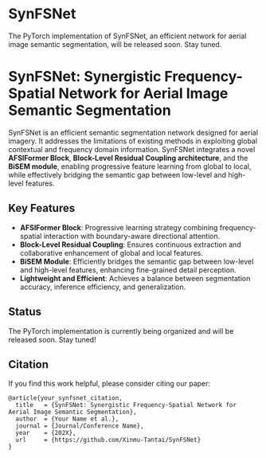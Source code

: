 # SynFSNet
The PyTorch implementation of SynFSNet, an efficient network for aerial image semantic segmentation, will be released soon. Stay tuned.


# SynFSNet: Synergistic Frequency-Spatial Network for Aerial Image Semantic Segmentation

SynFSNet is an efficient semantic segmentation network designed for aerial imagery. It addresses the limitations of existing methods in exploiting global contextual and frequency domain information. SynFSNet integrates a novel **AFSIFormer Block**, **Block-Level Residual Coupling architecture**, and the **BiSEM module**, enabling progressive feature learning from global to local, while effectively bridging the semantic gap between low-level and high-level features.

## Key Features

* **AFSIFormer Block**: Progressive learning strategy combining frequency-spatial interaction with boundary-aware directional attention.
* **Block-Level Residual Coupling**: Ensures continuous extraction and collaborative enhancement of global and local features.
* **BiSEM Module**: Efficiently bridges the semantic gap between low-level and high-level features, enhancing fine-grained detail perception.
* **Lightweight and Efficient**: Achieves a balance between segmentation accuracy, inference efficiency, and generalization.

## Status

The PyTorch implementation is currently being organized and will be released soon. Stay tuned!

## Citation

If you find this work helpful, please consider citing our paper:

```
@article{your_synfsnet_citation,
  title   = {SynFSNet: Synergistic Frequency-Spatial Network for Aerial Image Semantic Segmentation},
  author  = {Your Name et al.},
  journal = {Journal/Conference Name},
  year    = {202X},
  url     = {https://github.com/Xinmu-Tantai/SynFSNet}
}
```


